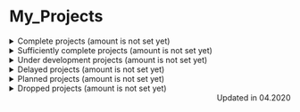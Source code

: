 # My_Projects

<details>
    <summary>Complete projects (amount is not set yet)</summary>

* [angular-tour-of-heroes](https://github.com/EskalonaD/angular-tour-of-heroes)
  * Year: 2019;
  * Technologies: Angular2;
  * Ovewrview: tutorial app from [angular.io](https://angular.io);

* [Tribute-Page](https://github.com/EskalonaD/Tribute-Page)
  * Year: 2019;
  * Technologies: Fluid Layout, HTML, CSS;
  * Overview: simple markup test from [freecodecamp](https://freecodecamp.org);


</details>

<details>
    <summary>Sufficiently complete projects (amount is not set yet)</summary>

* [Landing Markup](https://github.com/EskalonaD/first-psd-into-html-file);
  * Year: 2019;
  * Technologies: HTML, CSS;
  * Overview: first github projects. I completed 320px view, but because of wrong decisions while thinking
  of architecture and use float markup at the start it would cost me maybe more time to complete it than
  make it from the scratch. I learn a lot from this project.
</details>

<details>
    <summary>Under development projects (amount is not set yet)</summary>

* [Guessing-game-for-mentoring](https://github.com/EskalonaD/Guessing-game-for-mentoring)
 * Technologies:
 * Overview:
</details>

<details>
  <summary>Delayed projects (amount is not set yet)</summary>

</details>

<details>
  <summary>Planned projects (amount is not set yet)</summary>

</details>

<details>
  <summary>Dropped projects (amount is not set yet)</summary>

</details>

<div align="right">Updated in 04.2020</div>
